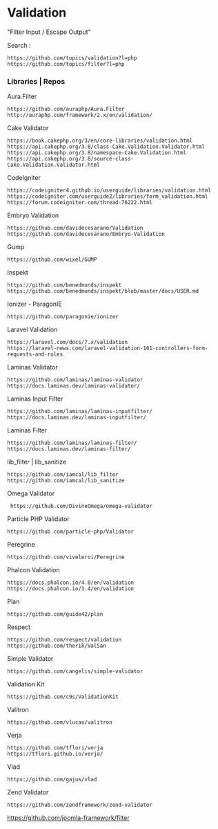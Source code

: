 # Validation

"Filter Input / Escape Output"    


Search :

    https://github.com/topics/validation?l=php
    https://github.com/topics/filter?l=php
  
### Libraries | Repos 
 

Aura.Filter  

    https://github.com/auraphp/Aura.Filter
    http://auraphp.com/framework/2.x/en/validation/

Cake Validator

    https://book.cakephp.org/3/en/core-libraries/validation.html
    https://api.cakephp.org/3.8/class-Cake.Validation.Validator.html
    https://api.cakephp.org/3.8/namespace-Cake.Validation.html
    https://api.cakephp.org/3.8/source-class-Cake.Validation.Validator.html

CodeIgniter 
    
    https://codeigniter4.github.io/userguide/libraries/validation.html
    https://codeigniter.com/userguide2/libraries/form_validation.html
    https://forum.codeigniter.com/thread-76222.html

Embryo Validation  

    https://github.com/davidecesarano/Validation
    https://github.com/davidecesarano/Embryo-Validation
    
Gump 

    https://github.com/wixel/GUMP

Inspekt

    https://github.com/benedmunds/inspekt
    https://github.com/benedmunds/inspekt/blob/master/docs/USER.md

Ionizer - ParagonIE      

    https://github.com/paragonie/ionizer

Laravel Validation 

    https://laravel.com/docs/7.x/validation
    https://laravel-news.com/laravel-validation-101-controllers-form-requests-and-rules

Laminas Validator

    https://github.com/laminas/laminas-validator
    https://docs.laminas.dev/laminas-validator/
    
Laminas Input Filter

    https://github.com/laminas/laminas-inputfilter/
    https://docs.laminas.dev/laminas-inputfilter/
    
Laminas Filter
    
    https://github.com/laminas/laminas-filter/
    https://docs.laminas.dev/laminas-filter/

lib_filter | lib_sanitize

    https://github.com/iamcal/lib_filter
    https://github.com/iamcal/lib_sanitize
    
Omega Validator

     https://github.com/DivineOmega/omega-validator
     
Particle PHP Validator
    
    https://github.com/particle-php/Validator

Peregrine  

    https://github.com/viveleroi/Peregrine

Phalcon Validation 

    https://docs.phalcon.io/4.0/en/validation
    https://docs.phalcon.io/3.4/en/validation

Plan 

    https://github.com/guide42/plan

Respect  

    https://github.com/respect/validation
    https://github.com/therik/ValSan

Simple Validator 

    https://github.com/cangelis/simple-validator

Validation Kit     

    https://github.com/c9s/ValidationKit

Valitron  

    https://github.com/vlucas/valitron

Verja    

    https://github.com/tflori/verja
    https://tflori.github.io/verja/

Vlad 

    https://github.com/gajus/vlad

Zend Validator  

    https://github.com/zendframework/zend-validator


https://github.com/joomla-framework/filter